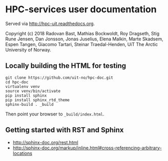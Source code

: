 

# HPC-services user documentation

Served via http://hpc-uit.readthedocs.org.

Copyright (c) 2018
Radovan Bast,
Mathias Bockwoldt,
Roy Dragseth,
Stig Rune Jensen,
Dan Jonsson,
Jonas Juselius,
Elena Malkin,
Marte Skadsem,
Espen Tangen,
Giacomo Tartari,
Steinar Traedal-Henden,
UiT The Arctic University of Norway.


## Locally building the HTML for testing

```
git clone https://github.com/uit-no/hpc-doc.git
cd hpc-doc
virtualenv venv
source venv/bin/activate
pip install sphinx
pip install sphinx_rtd_theme
sphinx-build . _build
```

Then point your browser to `_build/index.html`.


## Getting started with RST and Sphinx

- http://sphinx-doc.org/rest.html
- http://sphinx-doc.org/markup/inline.html#cross-referencing-arbitrary-locations
